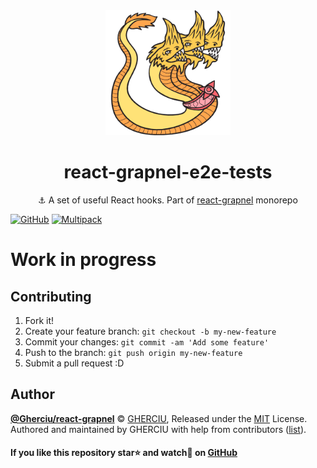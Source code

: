 <div align="center">
  <img width="200" height="200"
    src="https://raw.githubusercontent.com/Gherciu/react-grapnel/master/logo.png">
  <h1>react-grapnel-e2e-tests</h1>
  <p>⚓ A set of useful React hooks. Part of <a href="https://github.com/Gherciu/react-grapnel">react-grapnel</a> monorepo</p>
</div>

[![GitHub](https://img.shields.io/github/license/Gherciu/react-grapnel)](https://github.com/Gherciu/react-grapnel/blob/master/LICENSE)
[![Multipack](https://img.shields.io/badge/Generated%20from-Gherciu%2Fmultipack-green)](https://github.com/Gherciu/multipack)

# Work in progress

## Contributing

1. Fork it!
2. Create your feature branch: `git checkout -b my-new-feature`
3. Commit your changes: `git commit -am 'Add some feature'`
4. Push to the branch: `git push origin my-new-feature`
5. Submit a pull request :D

## Author

**[@Gherciu/react-grapnel](https://github.com/Gherciu/react-grapnel)** © [GHERCIU](https://github.com/Gherciu), Released under the [MIT](https://github.com/Gherciu/react-grapnel/blob/master/LICENSE) License.<br>
Authored and maintained by GHERCIU with help from contributors ([list](https://github.com/Gherciu/react-grapnel/contributors)).

#### If you like this repository star⭐ and watch👀 on [GitHub](https://github.com/Gherciu/react-grapnel)
